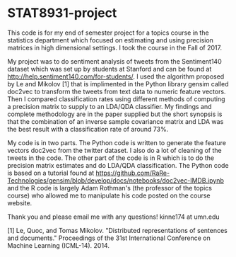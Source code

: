 # STAT8931-project
This code is for my end of semester project for a topics course in the statistics department which focused on estimating and using precision matrices in high dimensional settings. I took the course in the Fall of 2017. 

My project was to do sentiment analysis of tweets from the Sentiment140 dataset which was set up by students at Stanford and can be found at http://help.sentiment140.com/for-students/. I used the algorithm proposed by Le and Mikolov [1] that is implimented in the Python library gensim called doc2vec to transform the tweets from text data to numeric feature vectors. Then I compared classification rates using different methods of computing a precision matrix to supply to an LDA/QDA classifier. My findings and complete methodology are in the paper supplied but the short synopsis is that the combination of an inverse sample covariance matrix and LDA was the best result with a classification rate of around 73%.

My code is in two parts. The Python code is written to generate the feature vectors doc2vec from the twitter dataset. I also do a lot of cleaning of the tweets in the code. The other part of the code is in R which is to do the precision matrix estimates and do LDA/QDA classification. The Python code is based on a tutorial found at https://github.com/RaRe-Technologies/gensim/blob/develop/docs/notebooks/doc2vec-IMDB.ipynb and the R code is largely Adam Rothman's (the professor of the topics course) who allowed me to manipulate his code posted on the course website. 

Thank you and please email me with any questions! kinne174 at umn.edu

[1] Le, Quoc, and Tomas Mikolov. "Distributed representations of sentences and documents." Proceedings of the 31st International Conference on Machine Learning (ICML-14). 2014.

